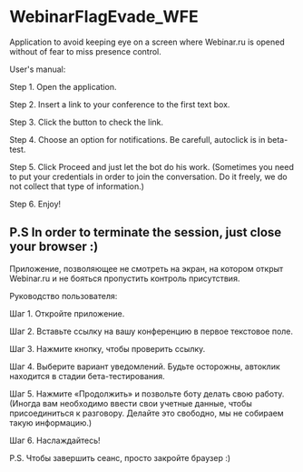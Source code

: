# WebinarFlagEvade_WFE
Application to avoid keeping eye on a screen where Webinar.ru is opened without of fear to miss presence control.

User's manual:

Step 1. Open the application.

Step 2. Insert a link to your conference to the first text box.

Step 3. Click the button to check the link.

Step 4. Choose an option for notifications. Be carefull, autoclick is in beta-test.

Step 5. Click Proceed and just let the bot do his work. (Sometimes you need to put your credentials in order to join the conversation. Do it freely, we do not collect that type of information.)

Step 6. Enjoy!

P.S In order to terminate the session, just close your browser :)
-------------------------------------------------------------------------------------
Приложение, позволяющее не смотреть на экран, на котором открыт Webinar.ru и не бояться пропустить контроль присутствия.

Руководство пользователя:

Шаг 1. Откройте приложение.

Шаг 2. Вставьте ссылку на вашу конференцию в первое текстовое поле.

Шаг 3. Нажмите кнопку, чтобы проверить ссылку.

Шаг 4. Выберите вариант уведомлений. Будьте осторожны, автоклик находится в стадии бета-тестирования.

Шаг 5. Нажмите «Продолжить» и позвольте боту делать свою работу. (Иногда вам необходимо ввести свои учетные данные, чтобы присоединиться к разговору. Делайте это свободно, мы не собираем такую ​​информацию.)

Шаг 6. Наслаждайтесь!

P.S. Чтобы завершить сеанс, просто закройте браузер :)
